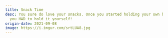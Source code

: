 ```yaml
---
title: Snack Time
desc: You sure do love your snacks. Once you started holding your own bottled,
  you HAD to hold it yourself!
origin-date: 2021-09-08
image: https://i.imgur.com/srtLUA8.jpg
---
```

